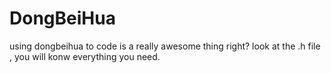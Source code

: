 # DongBeiHua
using dongbeihua to code is a really awesome thing right?
look at the .h file , you will konw everything you need.
